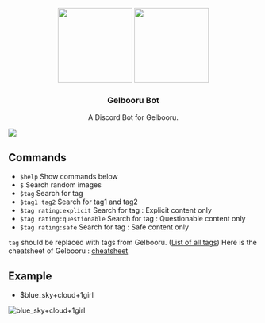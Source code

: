 <p align="center">
  
  <img src="https://i.imgur.com/vJvYIxA.png" height="150"/>
  <img src="https://i.imgur.com/LrjHOhq.png" height="150"/>
  <h3 align="center">Gelbooru Bot</h3>
  <p align="center">A Discord Bot for Gelbooru.</p>
  
</p>

<img src="./src/assets/preview.gif">

## Commands

- `$help` Show commands below
- `$` Search random images 
- `$tag` Search for tag
- `$tag1 tag2` Search for tag1 and tag2
- `$tag rating:explicit` Search for tag : Explicit content only
- `$tag rating:questionable` Search for tag : Questionable content only
- `$tag rating:safe` Search  for tag : Safe content only

`tag` should be replaced with tags from Gelbooru. ([List of all tags](https://gelbooru.com/index.php?page=tags&s=list))
Here is the cheatsheet of Gelbooru : [cheatsheet](https://gelbooru.com/index.php?page=help&topic=cheatsheet)

## Example

- $blue_sky+cloud+1girl

![blue_sky+cloud+1girl](https://i.imgur.com/IWSZUD1.gif)

